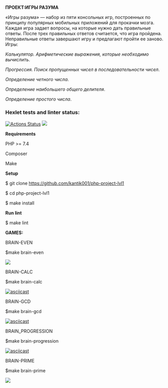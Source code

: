 **ПРОЕКТ:ИГРЫ РАЗУМА**

«Игры разума» — набор из пяти консольных игр, построенных по принципу популярных мобильных приложений для прокачки мозга. Каждая игра задает вопросы, на которые нужно дать правильные ответы. После трех правильных ответов считается, что игра пройдена. Неправильные ответы завершают игру и предлагают пройти ее заново. Игры:

_Калькулятор. Арифметические выражения, которые необходимо вычислить_.

_Прогрессия. Поиск пропущенных чисел в последовательности чисел_.

_Определение четного числа_.

_Определение наибольшего общего делителя_.

_Определение простого числа_.


### Hexlet tests and linter status:
[![Actions Status](https://github.com/kantik001/php-project-lvl1/workflows/hexlet-check/badge.svg)](https://github.com/kantik001/php-project-lvl1/actions)
<a href="https://codeclimate.com/github/kantik001/php-project-lvl1/maintainability"><img src="https://api.codeclimate.com/v1/badges/da142022a23cdacc2c5b/maintainability" /></a>


**Requirements**

PHP >= 7.4

Composer

Make

**Setup**

$ git clone https://github.com/kantik001/php-project-lvl1

$ cd php-project-lvl1

$ make install

**Run lint**


$ make lint


**GAMES:**


BRAIN-EVEN

$make brain-even

<a href="https://asciinema.org/a/ZlKANn1OKpf9qs2qLD0z2l7FE" target="_blank"><img src="https://asciinema.org/a/ZlKANn1OKpf9qs2qLD0z2l7FE.svg" /></a>

BRAIN-CALC

$make brain-calc

[![asciicast](https://asciinema.org/a/QLnnGWXnOnkqBrxa9yW4YjoqU.svg)](https://asciinema.org/a/QLnnGWXnOnkqBrxa9yW4YjoqU)

BRAIN-GCD

$make brain-gcd

[![asciicast](https://asciinema.org/a/20BI8aPwH2sJJrrWT1QPJqXG1.svg)](https://asciinema.org/a/20BI8aPwH2sJJrrWT1QPJqXG1)

BRAIN_PROGRESSION

$make brain-progression

[![asciicast](https://asciinema.org/a/R0V4OTnCeStmsdEw5utKqEm8K.svg)](https://asciinema.org/a/R0V4OTnCeStmsdEw5utKqEm8K)

BRAIN-PRIME

$make brain-prime

<a href="https://asciinema.org/a/lQzfQqXUhp1zdFRihgtcCWOqZ" target="_blank"><img src="https://asciinema.org/a/lQzfQqXUhp1zdFRihgtcCWOqZ.svg" /></a>
